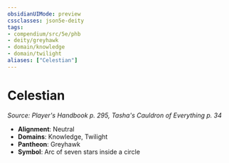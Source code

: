```yaml
---
obsidianUIMode: preview
cssclasses: json5e-deity
tags:
- compendium/src/5e/phb
- deity/greyhawk
- domain/knowledge
- domain/twilight
aliases: ["Celestian"]
---
```

# Celestian
*Source: Player's Handbook p. 295, Tasha's Cauldron of Everything p. 34* 

- **Alignment**: Neutral
- **Domains**: Knowledge, Twilight
- **Pantheon**: Greyhawk
- **Symbol**: Arc of seven stars inside a circle